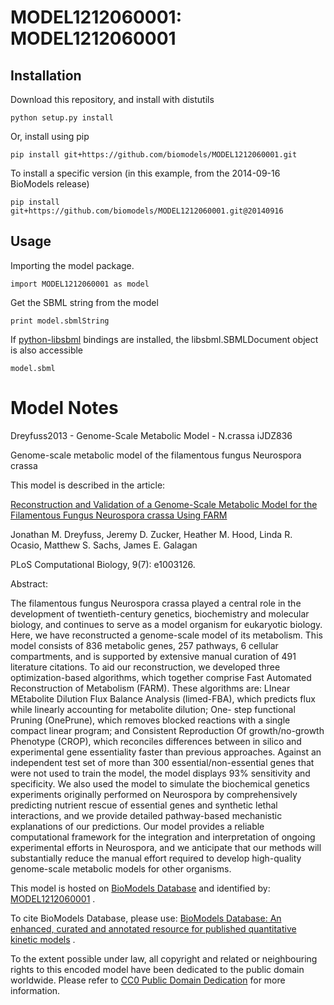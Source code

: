 # MODEL1212060001: MODEL1212060001

## Installation

Download this repository, and install with distutils

`python setup.py install`

Or, install using pip

`pip install git+https://github.com/biomodels/MODEL1212060001.git`

To install a specific version (in this example, from the 2014-09-16 BioModels release)

`pip install git+https://github.com/biomodels/MODEL1212060001.git@20140916`

## Usage

Importing the model package.

`import MODEL1212060001 as model`

Get the SBML string from the model

`print model.sbmlString`

If [python-libsbml](https://pypi.python.org/pypi/python-libsbml) bindings are
installed, the libsbml.SBMLDocument object is also accessible

`model.sbml`


# Model Notes


Dreyfuss2013 - Genome-Scale Metabolic Model - N.crassa iJDZ836

Genome-scale metabolic model of the filamentous fungus Neurospora crassa

This model is described in the article:

[Reconstruction and Validation of a Genome-Scale Metabolic Model for the
Filamentous Fungus Neurospora crassa Using
FARM](http://identifiers.org/doi/10.1371/journal.pcbi.1003126)

Jonathan M. Dreyfuss, Jeremy D. Zucker, Heather M. Hood, Linda R. Ocasio,
Matthew S. Sachs, James E. Galagan

PLoS Computational Biology, 9(7): e1003126.

Abstract:

The filamentous fungus Neurospora crassa played a central role in the
development of twentieth-century genetics, biochemistry and molecular biology,
and continues to serve as a model organism for eukaryotic biology. Here, we
have reconstructed a genome-scale model of its metabolism. This model consists
of 836 metabolic genes, 257 pathways, 6 cellular compartments, and is
supported by extensive manual curation of 491 literature citations. To aid our
reconstruction, we developed three optimization-based algorithms, which
together comprise Fast Automated Reconstruction of Metabolism (FARM). These
algorithms are: LInear MEtabolite Dilution Flux Balance Analysis (limed-FBA),
which predicts flux while linearly accounting for metabolite dilution; One-
step functional Pruning (OnePrune), which removes blocked reactions with a
single compact linear program; and Consistent Reproduction Of growth/no-growth
Phenotype (CROP), which reconciles differences between in silico and
experimental gene essentiality faster than previous approaches. Against an
independent test set of more than 300 essential/non-essential genes that were
not used to train the model, the model displays 93% sensitivity and
specificity. We also used the model to simulate the biochemical genetics
experiments originally performed on Neurospora by comprehensively predicting
nutrient rescue of essential genes and synthetic lethal interactions, and we
provide detailed pathway-based mechanistic explanations of our predictions.
Our model provides a reliable computational framework for the integration and
interpretation of ongoing experimental efforts in Neurospora, and we
anticipate that our methods will substantially reduce the manual effort
required to develop high-quality genome-scale metabolic models for other
organisms.

This model is hosted on [BioModels Database](http://www.ebi.ac.uk/biomodels/)
and identified by:
[MODEL1212060001](http://identifiers.org/biomodels.db/MODEL1212060001) .

To cite BioModels Database, please use: [BioModels Database: An enhanced,
curated and annotated resource for published quantitative kinetic
models](http://identifiers.org/pubmed/20587024) .

To the extent possible under law, all copyright and related or neighbouring
rights to this encoded model have been dedicated to the public domain
worldwide. Please refer to [CC0 Public Domain
Dedication](http://creativecommons.org/publicdomain/zero/1.0/) for more
information.


